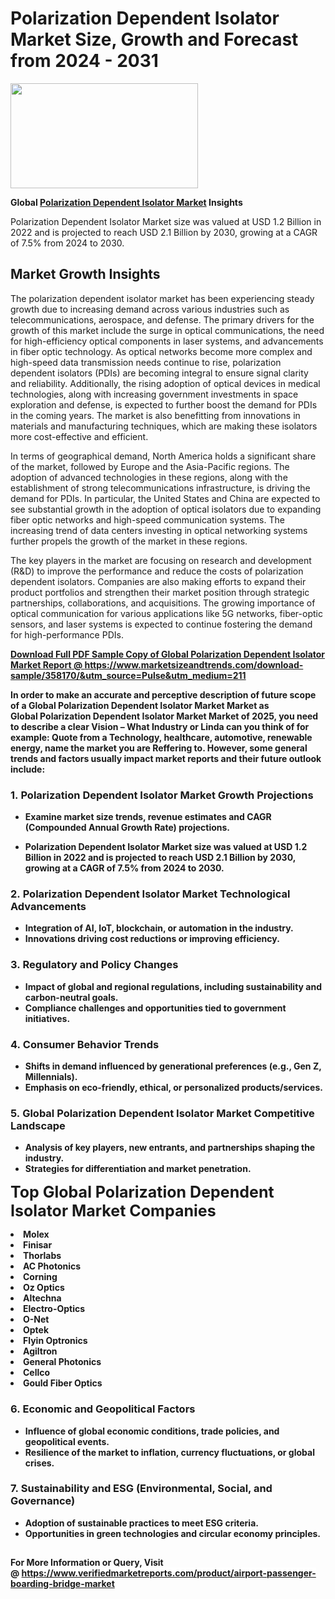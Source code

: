 <H1>Polarization Dependent Isolator Market Size, Growth and Forecast from 2024 - 2031</H1><img class="aligncenter size-medium wp-image-584254" src="https://thirdeyenews.in/wp-content/uploads/2024/09/Global-Market-Research-300x168.jpeg" alt="" width="300" height="168" /><p><strong>Global&nbsp;<a href="https://www.marketsizeandtrends.com/download-sample/358170/&amp;utm_source=Pulse&amp;utm_medium=211">Polarization Dependent Isolator Market</a> Insights</strong></p><p>Polarization Dependent Isolator Market size was valued at USD 1.2 Billion in 2022 and is projected to reach USD 2.1 Billion by 2030, growing at a CAGR of 7.5% from 2024 to 2030.</p><p><h2>Market Growth Insights</h2> <p>The polarization dependent isolator market has been experiencing steady growth due to increasing demand across various industries such as telecommunications, aerospace, and defense. The primary drivers for the growth of this market include the surge in optical communications, the need for high-efficiency optical components in laser systems, and advancements in fiber optic technology. As optical networks become more complex and high-speed data transmission needs continue to rise, polarization dependent isolators (PDIs) are becoming integral to ensure signal clarity and reliability. Additionally, the rising adoption of optical devices in medical technologies, along with increasing government investments in space exploration and defense, is expected to further boost the demand for PDIs in the coming years. The market is also benefitting from innovations in materials and manufacturing techniques, which are making these isolators more cost-effective and efficient.</p> <p><strong><a href="#"></a></strong></p> <p>In terms of geographical demand, North America holds a significant share of the market, followed by Europe and the Asia-Pacific regions. The adoption of advanced technologies in these regions, along with the establishment of strong telecommunications infrastructure, is driving the demand for PDIs. In particular, the United States and China are expected to see substantial growth in the adoption of optical isolators due to expanding fiber optic networks and high-speed communication systems. The increasing trend of data centers investing in optical networking systems further propels the growth of the market in these regions.</p> <p>The key players in the market are focusing on research and development (R&D) to improve the performance and reduce the costs of polarization dependent isolators. Companies are also making efforts to expand their product portfolios and strengthen their market position through strategic partnerships, collaborations, and acquisitions. The growing importance of optical communication for various applications like 5G networks, fiber-optic sensors, and laser systems is expected to continue fostering the demand for high-performance PDIs.</p> <p><strong><a href="#"></p><p><span class=""><strong>Download Full PDF Sample Copy of Global Polarization Dependent Isolator Market Report</strong> @ <a href="https://www.marketsizeandtrends.com/download-sample/358170/&amp;utm_source=Pulse&amp;utm_medium=211" target="_blank">https://www.marketsizeandtrends.com/download-sample/358170/&amp;utm_source=Pulse&amp;utm_medium=211</a></span></p><p>In order to make an accurate and perceptive description of future scope of a Global&nbsp;Polarization Dependent Isolator Market Market as Global&nbsp;Polarization Dependent Isolator Market Market of 2025, you need to describe a clear Vision &ndash; What Industry or Linda can you think of for example: Quote from a Technology, healthcare, automotive, renewable energy, name the market you are Reffering to. However, some general trends and factors usually impact market reports and their future outlook include:</p><h3>1.&nbsp;<strong>Polarization Dependent Isolator Market Growth Projections</strong></h3><ul><li>Examine market size trends, revenue estimates and CAGR (Compounded Annual Growth Rate) projections.</li><li><p>Polarization Dependent Isolator Market size was valued at USD 1.2 Billion in 2022 and is projected to reach USD 2.1 Billion by 2030, growing at a CAGR of 7.5% from 2024 to 2030.</p></li></ul><h3>2.&nbsp;<strong>Polarization Dependent Isolator Market Technological Advancements</strong></h3><ul><li>Integration of AI, IoT, blockchain, or automation in the industry.</li><li>Innovations driving cost reductions or improving efficiency.</li></ul><h3>3.&nbsp;<strong>Regulatory and Policy Changes</strong></h3><ul><li>Impact of global and regional regulations, including sustainability and carbon-neutral goals.</li><li>Compliance challenges and opportunities tied to government initiatives.</li></ul><h3>4.&nbsp;<strong>Consumer Behavior Trends</strong></h3><ul><li>Shifts in demand influenced by generational preferences (e.g., Gen Z, Millennials).</li><li>Emphasis on eco-friendly, ethical, or personalized products/services.</li></ul><h3>5.&nbsp;<strong>Global Polarization Dependent Isolator Market Competitive Landscape</strong></h3><ul><li>Analysis of key players, new entrants, and partnerships shaping the industry.</li><li>Strategies for differentiation and market penetration.</li></ul><p data-pm-slice="1 1 []"><span style="color: inherit; font-family: inherit; font-size: 25px;">Top Global Polarization Dependent Isolator Market Companies</span></p><div class="" data-test-id=""><p><li>Molex</li><li> Finisar</li><li> Thorlabs</li><li> AC Photonics</li><li> Corning</li><li> Oz Optics</li><li> Altechna</li><li> Electro-Optics</li><li> O-Net</li><li> Optek</li><li> Flyin Optronics</li><li> Agiltron</li><li> General Photonics</li><li> Cellco</li><li> Gould Fiber Optics</li></p></div><h3>6.&nbsp;<strong>Economic and Geopolitical Factors</strong></h3><ul><li>Influence of global economic conditions, trade policies, and geopolitical events.</li><li>Resilience of the market to inflation, currency fluctuations, or global crises.</li></ul><h3>7.&nbsp;<strong>Sustainability and ESG (Environmental, Social, and Governance)</strong></h3><ul><li>Adoption of sustainable practices to meet ESG criteria.</li><li>Opportunities in green technologies and circular economy principles.</li></ul><h2><strong style="font-size: 14px;">For More Information or Query, Visit @&nbsp;</strong><a style="background-color: #ffffff; font-size: 14px;" href="https://www.marketsizeandtrends.com/report/polarization-dependent-isolator-market/" target="_blank">https://www.verifiedmarketreports.com/product/airport-passenger-boarding-bridge-market</a></h2>
